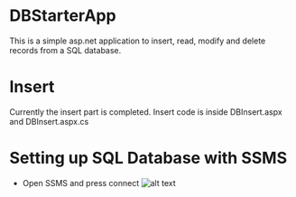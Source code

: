 # DBStarterApp
This is a simple asp.net application to insert, read, modify and delete records from a SQL database.
# Insert
Currently the insert part is completed.
Insert code is inside DBInsert.aspx and DBInsert.aspx.cs
# Setting up SQL Database with SSMS
* Open SSMS and press connect
![alt text](https://github.com/DarthFlygon/DBStarterApp/edit/master/DBStarterApp/images/dbimg1.jpg?raw=true)
